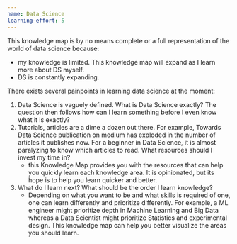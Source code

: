 ```yaml
---
name: Data Science
learning-effort: 5
---
```


This knowledge map is by no means complete or a full representation of the world of data science because:
- my knowledge is limited. This knowledge map will expand as I learn more about DS myself.
- DS is constantly expanding.

There exists several painpoints in learning data science at the moment:
1. Data Science is vaguely defined. What is Data Science exactly? The question then follows how can I learn something before I even know what it is exactly?
2. Tutorials, articles are a dime a dozen out there. For example, Towards Data Science publication on medium has exploded in the number of articles it publishes now. For a beginner in Data Science, it is almost paralyzing to know which articles to read. What resources should I invest my time in?
    - this Knowledge Map provides you with the resources that can help you quickly learn each knowledge area. It is opinionated, but its hope is to help you learn quicker and better.
3. What do I learn next? What should be the order I learn knowledge?
    - Depending on what you want to be and what skills is required of one, one can learn differently and prioritize differently. For example, a ML engineer might prioritize depth in Machine Learning and Big Data whereas a Data Scientist might prioritize Statistics and experimental design. This knowledge map can help you better visualize the areas you should learn.
